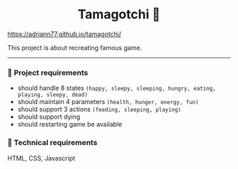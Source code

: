 <h1 align="center">
  Tamagotchi 👾
</h1>

https://adriann77.github.io/tamagotchi/

This project is about recreating famous game.

---

### 📝 Project requirements

- should handle 8 states `(happy, sleepy, sleeping,
  hungry, eating, playing, sleepy, dead)`
- should maintain 4 parameters `(health, hunger, energy, fun)`
- should support 3 actions `(feeding, sleeping, playing)`
- should support dying
- should restarting game be available

### 🔧 Technical requirements

HTML, CSS, Javascript


